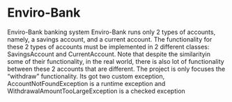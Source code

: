 # Enviro-Bank

Enviro-Bank banking system
Enviro-Bank runs only 2 types of accounts, namely, a savings account, and a current account. The functionality for these 2 types of accounts must be implemented in 2 different classes:
SavingsAccount and CurrentAccount. Note that despite the similarityin some of their functionality, in the real world, there is also lot of functionality between these 2 accounts that are different.
The project is only focuses the “withdraw” functionality.
Its got two custom exception, AccountNotFoundException is a runtime exception and WithdrawalAmountTooLargeException is a checked exception
